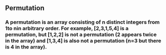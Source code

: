 ## Permutation

### A permutation is an array consisting of n distinct integers from 1to nin arbitrary order. For example, [2,3,1,5,4] is a permutation, but [1,2,2] is not a permutation (2 appears twice in the array) and [1,3,4] is also not a permutation (n=3 but there is 4 in the array).
